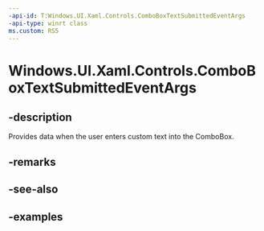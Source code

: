 ```yaml
---
-api-id: T:Windows.UI.Xaml.Controls.ComboBoxTextSubmittedEventArgs
-api-type: winrt class
ms.custom: RS5
---
```


<!-- Class syntax.
public class ComboBoxTextSubmittedEventArgs 
-->

# Windows.UI.Xaml.Controls.ComboBoxTextSubmittedEventArgs

## -description
Provides data when the user enters custom text into the ComboBox.

## -remarks

## -see-also

## -examples

